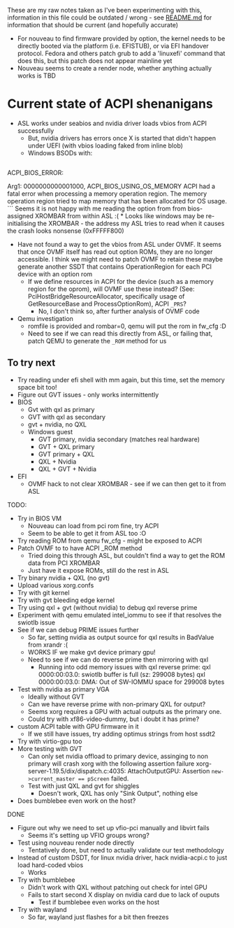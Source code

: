 These are my raw notes taken as I've been experimenting with this, information
in this file could be outdated / wrong - see [README.md](README.md) for
information that should be current (and hopefully accurate)

* For nouveau to find firmware provided by <rom file=...> option, the kernel
  needs to be directly booted via the platform (i.e. EFISTUB), or via EFI
  handover protocol. Fedora and others patch grub to add a 'linuxefi' command
  that does this, but this patch does not appear mainline yet
* Nouveau seems to create a render node, whether anything actually works is TBD


# Current state of ACPI shenanigans
* ASL works under seabios and nvidia driver loads vbios from ACPI successfully
  * But, nvidia drivers has errors once X is started that didn't happen under
    UEFI (with vbios loading faked from inline blob)
  * Windows BSODs with:
    ```
ACPI_BIOS_ERROR:

Arg1: 0000000000001000, ACPI_BIOS_USING_OS_MEMORY
  ACPI had a fatal error when processing a memory operation region.
  The memory operation region tried to map memory that has been
  allocated for OS usage.
    ```
    Seems it is not happy with me reading the option from from bios-assigned
    XROMBAR from within ASL :(
    * Looks like windows may be re-initialising the XROMBAR - the address my ASL
    tries to read when it causes the crash looks nonsense (0xFFFFF800)
* Have not found a way to get the vbios from ASL under OVMF. It seems that once
  OVMF itself has read out option ROMs, they are no longer accessible. I think
  we might need to patch OVMF to retain these maybe generate another SSDT that
  contains OperationRegion for each PCI device with an option rom
  * If we define resources in ACPI for the device (such as a memory region for
    the oprom), will OVMF use these instead? (See:
    PciHostBridgeResourceAllocator, specifically usage of GetResourceBase and
    ProcessOptionRom), ACPI `_PRS`?
    * No, I don't think so, after further analysis of OVMF code
* Qemu investigation
  * romfile is provided and rombar=0, qemu will put the rom in fw_cfg :D
  * Need to see if we can read this directly from ASL, or failing that, patch
    QEMU to generate the `_ROM` method for us

## To try next
* Try reading under efi shell with mm again, but this time, set the memory space
  bit too!
* Figure out GVT issues - only works intermittently
* BIOS
  * Gvt with qxl as primary
  * GVT with qxl as secondary
  * gvt + nvidia, no QXL
  * Windows guest
    * GVT primary, nvidia secondary (matches real hardware)
    * GVT + QXL primary
    * GVT primary + QXL
    * QXL + Nvidia
    * QXL + GVT + Nvidia
* EFI
  * OVMF hack to not clear XROMBAR - see if we can then get to it from ASL

TODO:
* Try in BIOS VM
  * Nouveau can load from pci rom fine, try ACPI
  * Seem to be able to get it from ASL too :O
* Try reading ROM from qemu fw_cfg - might be exposed to ACPI
* Patch OVMF to to have ACPI \_ROM method
  * Tried doing this through ASL, but couldn't find a way to get the ROM data
    from PCI XROMBAR
  * Just have it expose ROMs, still do the rest in ASL
* Try binary nvidia + QXL (no gvt)
* Upload various xorg.confs
* Try with git kernel
* Try with gvt bleeding edge kernel
* Try using qxl + gvt (without nvidia) to debug qxl reverse prime
* Experiment with qemu emulated intel_iommu to see if that resolves the swiotlb
  issue
* See if we can debug PRIME issues further
  * So far, setting nvidia as output source for qxl results in BadValue from
    xrandr :(
  * WORKS IF we make gvt device primary gpu!
  * Need to see if we can do reverse prime then mirroring with qxl
    * Running into odd memory issues with qxl reverse prime:
      qxl 0000:00:03.0: swiotlb buffer is full (sz: 299008 bytes)
      qxl 0000:00:03.0: DMA: Out of SW-IOMMU space for 299008 bytes
* Test with nvidia as primary VGA
  * Ideally without GVT
  * Can we have reverse prime with non-primary QXL for output?
  * Seems xorg requires a GPU with actual outputs as the primary one.
  * Could try with xf86-video-dummy, but i doubt it has prime?
* custom ACPI table with GPU firmware in it
  * If we still have issues, try adding optimus strings from host ssdt2
* Try with virtio-gpu too
* More testing with GVT
  * Can only set nvidia offload to primary device, assinging to non primary will
    crash xorg with the following assertion failure
    xorg-server-1.19.5/dix/dispatch.c:4035: AttachOutputGPU: Assertion `new->current_master == pScreen` failed.
  * Test with just QXL and gvt for shiggles
    * Doesn't work, QXL has only "Sink Output", nothing else
* Does bumblebee even work on the host?


DONE
* Figure out why we need to set up vfio-pci manually and libvirt fails
  * Seems it's setting up VFIO groups wrong?
* Test using nouveau render node directly
  * Tentatively done, but need to actually validate our test methodology
* Instead of custom DSDT, for linux nvidia driver, hack nvidia-acpi.c to just
  load hard-coded vbios
  * Works
* Try with bumblebee
  * Didn't work with QXL without patching out check for intel GPU
  * Fails to start second X display on nvidia card due to lack of ouputs
    * Test if bumblebee even works on the host
* Try with wayland
  * So far, wayland just flashes for a bit then freezes
